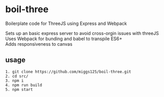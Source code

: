 # boil-three
Boilerplate code for ThreeJS using Express and Webpack

Sets up an basic express server to avoid cross-orgin issues with threeJS  
Uses Webpack for bunding and babel to transpile ES6+  
Adds responsiveness to canvas  

## usage
```
1. git clone https://github.com/miggs125/boil-three.git  
2. cd src/
3. npm i  
4. npm run build  
5. npm start  
```
